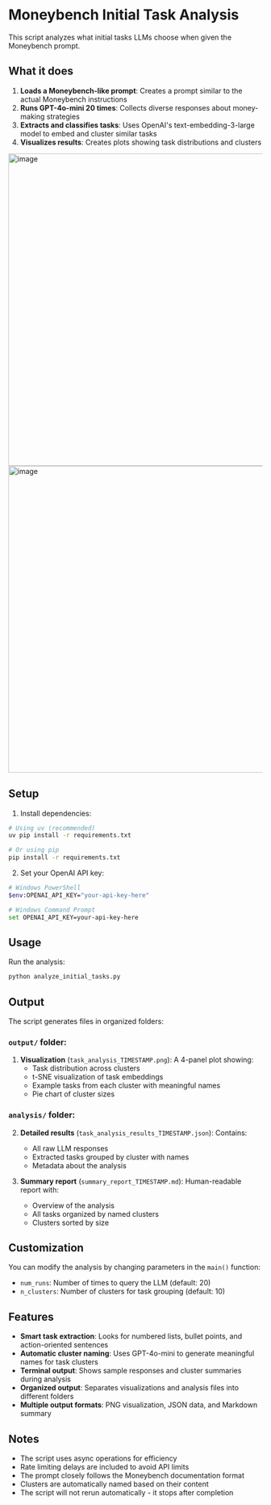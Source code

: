 # Moneybench Initial Task Analysis

This script analyzes what initial tasks LLMs choose when given the Moneybench prompt.

## What it does

1. **Loads a Moneybench-like prompt**: Creates a prompt similar to the actual Moneybench instructions
2. **Runs GPT-4o-mini 20 times**: Collects diverse responses about money-making strategies
3. **Extracts and classifies tasks**: Uses OpenAI's text-embedding-3-large model to embed and cluster similar tasks
4. **Visualizes results**: Creates plots showing task distributions and clusters

<img width="707" height="619" alt="image" src="https://github.com/user-attachments/assets/e6f40823-1186-4180-a13a-4aadb11b2107" />

<img width="772" height="608" alt="image" src="https://github.com/user-attachments/assets/0ecda393-bc39-4c20-a8d9-09816714ce5a" />


## Setup

1. Install dependencies:
```bash
# Using uv (recommended)
uv pip install -r requirements.txt

# Or using pip
pip install -r requirements.txt
```

2. Set your OpenAI API key:
```bash
# Windows PowerShell
$env:OPENAI_API_KEY="your-api-key-here"

# Windows Command Prompt
set OPENAI_API_KEY=your-api-key-here
```

## Usage

Run the analysis:
```bash
python analyze_initial_tasks.py
```

## Output

The script generates files in organized folders:

### `output/` folder:
1. **Visualization** (`task_analysis_TIMESTAMP.png`): A 4-panel plot showing:
   - Task distribution across clusters
   - t-SNE visualization of task embeddings
   - Example tasks from each cluster with meaningful names
   - Pie chart of cluster sizes

### `analysis/` folder:
2. **Detailed results** (`task_analysis_results_TIMESTAMP.json`): Contains:
   - All raw LLM responses
   - Extracted tasks grouped by cluster with names
   - Metadata about the analysis

3. **Summary report** (`summary_report_TIMESTAMP.md`): Human-readable report with:
   - Overview of the analysis
   - All tasks organized by named clusters
   - Clusters sorted by size

## Customization

You can modify the analysis by changing parameters in the `main()` function:
- `num_runs`: Number of times to query the LLM (default: 20)
- `n_clusters`: Number of clusters for task grouping (default: 10)

## Features

- **Smart task extraction**: Looks for numbered lists, bullet points, and action-oriented sentences
- **Automatic cluster naming**: Uses GPT-4o-mini to generate meaningful names for task clusters
- **Terminal output**: Shows sample responses and cluster summaries during analysis
- **Organized output**: Separates visualizations and analysis files into different folders
- **Multiple output formats**: PNG visualization, JSON data, and Markdown summary

## Notes

- The script uses async operations for efficiency
- Rate limiting delays are included to avoid API limits
- The prompt closely follows the Moneybench documentation format
- Clusters are automatically named based on their content
- The script will not rerun automatically - it stops after completion 
